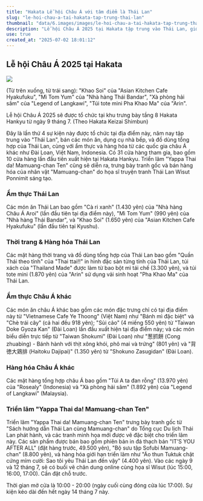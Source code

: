 ```yaml
---
title: "Hakata Lễ hội Châu Á với tâm điểm là Thái Lan"
slug: "le-hoi-chau-a-tai-hakata-tap-trung-thai-lan"
thumbnail: "data/6.images/images/le-hoi-chau-a-tai-hakata-tap-trung-thai-lan.webp"
description: "Lễ hội Châu Á 2025 tại Hakata tập trung vào Thái Lan, giới thiệu ẩm thực, hàng hóa từ Thái Lan, Việt Nam, Đài Loan... cùng triển lãm Mamuang-chan."
use: true
created_at: "2025-07-02 18:01:12"
---
```


## Lễ hội Châu Á 2025 tại Hakata

![](/images/20250702-00000029-minkei-000-1-view.webp)

(Từ trên xuống, từ trái sang): "Khao Soi" của "Asian Kitchen Cafe Hyakufuku", "Mì Tom Yum" của "Nhà hàng Thái Bandar", "Xà phòng hải sâm" của "Legend of Langkawi", "Túi tote mini Pha Khao Ma" của "Arin".

Lễ hội Châu Á 2025 sẽ được tổ chức tại khu trưng bày tầng 8 Hakata Hankyu từ ngày 9 tháng 7. (Theo Hakata Keizai Shimbun)

Đây là lần thứ 4 sự kiện này được tổ chức tại địa điểm này, năm nay tập trung vào "Thái Lan", bán các món ăn, dụng cụ nhà bếp, và đồ dùng tổng hợp của Thái Lan, cùng với ẩm thực và hàng hóa từ các quốc gia châu Á khác như Đài Loan, Việt Nam, Indonesia. Có 31 cửa hàng tham gia, bao gồm 10 cửa hàng lần đầu tiên xuất hiện tại Hakata Hankyu. Triển lãm "Yappa Thai da! Mamuang-chan Ten" cũng sẽ diễn ra, trưng bày tranh gốc và bán hàng hóa của nhân vật "Mamuang-chan" do họa sĩ truyện tranh Thái Lan Wisut Ponnimit sáng tạo.

### Ẩm thực Thái Lan

Các món ăn Thái Lan bao gồm "Cà ri xanh" (1.430 yên) của "Nhà hàng Châu Á Aroi" (lần đầu tiên tại địa điểm này), "Mì Tom Yum" (990 yên) của "Nhà hàng Thái Bandar", và "Khao Soi" (1.650 yên) của "Asian Kitchen Cafe Hyakufuku" (lần đầu tiên tại Kyushu).

### Thời trang & Hàng hóa Thái Lan

Các mặt hàng thời trang và đồ dùng tổng hợp của Thái Lan bao gồm "Quần Thái theo tỉnh" của "Thai ttai!!" in hình đặc sản từng tỉnh của Thái Lan, túi xách của "Thailand Made" được làm từ bao bột mì tái chế (3.300 yên), và túi tote mini (1.870 yên) của "Arin" sử dụng vải sinh hoạt "Pha Khao Ma" của Thái Lan.

### Ẩm thực Châu Á khác

Các món ăn châu Á khác bao gồm các món đặc trưng chỉ có tại địa điểm này từ "Vietnamese Cafe Ye Thoong" (Việt Nam) như "Bánh mì đặc biệt" và "Chè trái cây" (cả hai đều 918 yên); "Sủi cảo" (4 miếng 550 yên) từ "Taiwan Doke Gyoza Kan" (Đài Loan) lần đầu xuất hiện tại địa điểm này; và các món biểu diễn trực tiếp từ "Taiwan Shokumi" (Đài Loan) như "葱抓餅 (Cong zhuabing) - Bánh hành với thịt xông khói, phô mai và trứng" (801 yên) và "背徳大鶏排 (Haitoku Dajipai)" (1.350 yên) từ "Shokuno Zasugidan" (Đài Loan).

### Hàng hóa Châu Á khác

Các mặt hàng tổng hợp châu Á bao gồm "Túi A ta đan rỗng" (13.970 yên) của "Rosealy" (Indonesia) và "Xà phòng hải sâm" (1.892 yên) của "Legend of Langkawi" (Malaysia).

### Triển lãm "Yappa Thai da! Mamuang-chan Ten"

Triển lãm "Yappa Thai da! Mamuang-chan Ten" trưng bày tranh gốc từ "Sách hướng dẫn Thái Lan cùng Mamuang-chan" do Tổng cục Du lịch Thái Lan phát hành, và các tranh minh họa mới được vẽ đặc biệt cho triển lãm này. Các sản phẩm được bán bao gồm phiên bản in đá thạch bản "IT’S YOU AFTER ALL" (đặt hàng trước, 49.500 yên), "Bộ sưu tập Sofubi Mamuang-chan" (8.800 yên), và hàng hóa giới hạn triển lãm như "Áo thun Tuktuk chật cứng mỉm cười: Sao tôi yêu Thái Lan đến vậy" (4.400 yên). Vào các ngày 9 và 12 tháng 7, sẽ có buổi vẽ chân dung online cùng họa sĩ Wisut (lúc 15:00, 16:00, 17:00). Cần đặt chỗ trước.

Thời gian mở cửa là 10:00 - 20:00 (ngày cuối cùng đóng cửa lúc 17:00). Sự kiện kéo dài đến hết ngày 14 tháng 7 này.